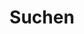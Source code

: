 ---
title: "Suchen"
slug: "search"
layout: "search"
outputs:
    - html
    - json
menu:
    main:
        weight: -60
        params: 
            icon: search
---